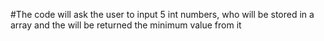 #The code will ask the user to input 5 int numbers, who will be stored in a array and the will be returned the minimum value from it
